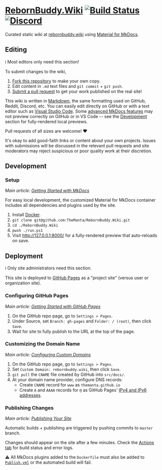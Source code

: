 # [RebornBuddy.Wiki][0] [![Build Status][1]][2] [![Discord][3]][4]

Curated static wiki at [rebornbuddy.wiki][5] using [Material for MkDocs][6].

[0]: https://github.com/TheManta/RebornBuddy.Wiki "RebornBuddy.Wiki on GitHub"
[1]: https://img.shields.io/github/workflow/status/TheManta/RebornBuddy.Wiki/Publish?style=plastic&logo=github&label=Publish&color=success
[2]: https://github.com/TheManta/RebornBuddy.Wiki/actions "Build Server"
[3]: https://img.shields.io/badge/Discord-7389D8?logo=discord&logoColor=ffffff&labelColor=6A7EC2
[4]: https://discord.gg/bmgCq39 "Discord"
[5]: https://rebornbuddy.wiki
[6]: https://squidfunk.github.io/mkdocs-material/ "Material for MkDocs"

## Editing

ℹ️ Most editors only need this section!

To submit changes to the wiki,

1. [Fork this repository][100] to make your own copy.
2. Edit content in `.md` text files and `git commit` + `git push`.
3. [Submit a pull request][101] to get your work published on the real site!

This wiki is written in [Markdown][102], the same formatting used on GitHub, Reddit, Discord, etc. You can easily edit directly on GitHub or with a text editor such as [Visual Studio Code][103]. Some [advanced MkDocs features][104] may not preview correctly on GitHub or in VS Code -- see the [Development](#development) section for fully-rendered local previews.

Pull requests of all sizes are welcome! ❤️

It's okay to add good-faith links or content about your own projects. Issues with submissions will be discussed in the relevant pull requests and site moderators may reject suspicious or poor quality work at their discretion.

[100]: https://docs.github.com/en/get-started/quickstart/fork-a-repo "Fork a Repo"
[101]: https://docs.github.com/en/pull-requests/collaborating-with-pull-requests/proposing-changes-to-your-work-with-pull-requests/creating-a-pull-request-from-a-fork "Pull Request from Fork"
[102]: https://www.markdownguide.org/basic-syntax/ "Markdown Syntax"
[103]: https://code.visualstudio.com/download "Visual Studio Code"
[104]: https://squidfunk.github.io/mkdocs-material/reference/ "MkDocs Features"

## Development

### Setup

*Main article: [Getting Started with MkDocs][200]*

For easy local development, the customized Material for MkDocs container includes all dependencies and plugins used by the site.

 1. Install [Docker][201].
 2. `git clone git@github.com:TheManta/RebornBuddy.Wiki.git`
 3. `cd ./RebornBuddy.Wiki`
 4. `pwsh ./run.ps1`
 5. Visit http://127.0.0.1:8000/ for a fully-rendered preview that auto-reloads on save.

[200]: https://squidfunk.github.io/mkdocs-material/getting-started/ "Getting Started with MkDocs"
[201]: https://docs.docker.com/get-docker/ "Install Docker"

## Deployment

ℹ️ Only site administrators need this section.

This site is deployed to [GitHub Pages][300] as a "project site" (versus user or organization site).

### Configuring GitHub Pages

*Main article: [Getting Started with GitHub Pages][301]*

 1. On the GitHub repo page, go to `Settings > Pages`.
 2. Under Source, set `Branch: gh-pages` and `Folder: / (root)`, then click `Save`.
 3. Wait for site to fully publish to the URL at the top of the page.

### Customizing the Domain Name

*Main article: [Configuring Custom Domains][302]*

 1. On the GitHub repo page, go to `Settings > Pages`.
 2. Set `Custom Domain: rebornbuddy.wiki`, then click `Save`.
 3. `git pull` the `CNAME` file created by GitHub into `src/docs/`.
 4. At your domain name provider, configure DNS records:
    - Create `CNAME` record for `www` as `themanta.github.io`
    - Create `A` and `AAAA` records for `@` as GitHub Pages' [IPv4 and IPv6 addresses][303].

### Publishing Changes

*Main article: [Publishing Your Site][304]*

Automatic builds + publishing are triggered by pushing commits to `master` branch.

Changes should appear on the site after a few minutes.  Check the [Actions tab][2] for build status and error logs.

⚠️ All MkDocs plugins added to the `Dockerfile` must also be added to [`Publish.yml`][305] or the automated build will fail.

[300]: https://pages.github.com/ "Getting Started with GitHub Pages"
[301]: https://docs.github.com/en/pages/getting-started-with-github-pages "GitHub Pages documentation"
[302]: https://docs.github.com/en/pages/configuring-a-custom-domain-for-your-github-pages-site "Configuring Custom Domains"
[303]: https://docs.github.com/en/pages/configuring-a-custom-domain-for-your-github-pages-site/managing-a-custom-domain-for-your-github-pages-site#configuring-an-apex-domain "Configuring an apex domain"
[304]: https://squidfunk.github.io/mkdocs-material/publishing-your-site/#with-github-actions "Publishing Y3ur Site"
[305]: ./.github/workflows/Publish.yml "Publish.yml"
